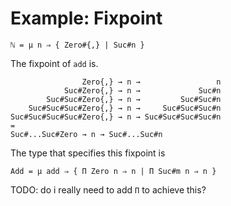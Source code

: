 # Example: Fixpoint

```
ℕ = μ n ⇒ { Zero#{,} | Suc#n }
```

The fixpoint of `add` is.
```
                Zero{,} → n →                 n
            Suc#Zero{,} → n →             Suc#n
        Suc#Suc#Zero{,} → n →         Suc#Suc#n
    Suc#Suc#Suc#Zero{,} → n →     Suc#Suc#Suc#n
Suc#Suc#Suc#Suc#Zero{,} → n → Suc#Suc#Suc#Suc#n
=
Suc#...Suc#Zero → n → Suc#...Suc#n
```
The type that specifies this fixpoint is
```
Add = μ add ⇒ { Π Zero n ⇒ n | Π Suc#m n ⇒ n }
```

TODO: do i really need to add `Π` to achieve this?